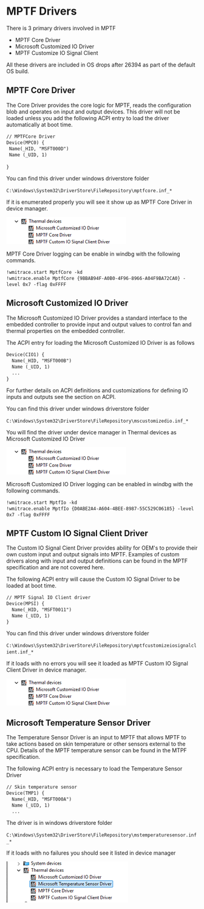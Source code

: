 # MPTF Drivers

There is 3 primary drivers involved in MPTF 
 - MPTF Core Driver
 - Microsoft Customized IO Driver
 - MPTF Customize IO Signal Client
 
All these drivers are included in OS drops after 26394 as part of the default OS build.

 ## MPTF Core Driver
The Core Driver provides the core logic for MPTF, reads the configuration blob and operates on input and output devices. This driver will not be loaded unless you add the following ACPI entry to load the driver automatically at boot time.

 ```
 // MPTFCore Driver
Device(MPC0) {
  Name(_HID, "MSFT000D")
  Name (_UID, 1)

}
```

You can find this driver under windows driverstore folder

`C:\Windows\System32\DriverStore\FileRepository\mptfcore.inf_*`

If it is enumerated properly you will see it show up as MPTF Core Driver in device manager.

![MPTF Driver](media/device_manager.png)

MPTF Core Driver logging can be enable in windbg with the following commands.
```
!wmitrace.start MptfCore -kd
!wmitrace.enable MptfCore {9BBAB94F-A0B0-4F96-8966-A04F9BA72CA0} -level 0x7 -flag 0xFFFF
```

## Microsoft Customized IO Driver

The Microsoft Customized IO Driver provides a standard interface to the embedded controller to provide input and output values to control fan and thermal properties on the embedded controller.

The ACPI entry for loading the Microsoft Customized IO Driver is as follows
```
Device(CIO1) {
  Name(_HID, "MSFT000B")
  Name (_UID, 1)
  ...
}
```
For further details on ACPI definitions and customizations for defining IO inputs and outputs see the section on ACPI.

You can find this driver under windows driverstore folder

`C:\Windows\System32\DriverStore\FileRepository\mscustomizedio.inf_*`

You will find the driver under device manager in Thermal devices as Microsoft Customized IO Driver

![MPTF Driver](media/device_manager.png)

Microsoft Customized IO Driver logging can be enabled in windbg with the following commands.
```
!wmitrace.start MptfIo -kd
!wmitrace.enable MptfIo {D0ABE2A4-A604-4BEE-8987-55C529C06185} -level 0x7 -flag 0xFFFF
```


## MPTF Custom IO Signal Client Driver
The Custom IO Signal Cient Driver provides ability for OEM's to provide their own custom input and output signals into MPTF. Examples of custom drivers along with input and output definitions can be found in the MPTF specification and are not covered here.

The following ACPI entry will cause the Custom IO Signal Driver to be loaded at boot time.
```
// MPTF Signal IO Client driver
Device(MPSI) {
  Name(_HID, "MSFT0011")
  Name (_UID, 1)
}
```
You can find this driver under windows driverstore folder

`C:\Windows\System32\DriverStore\FileRepository\mptfcustomizeiosignalclient.inf_*`


If it loads with no errors you will see it loaded as MPTF Custom IO Signal Client Driver in device manager.

![MPTF Driver](media/device_manager.png)

## Microsoft Temperature Sensor Driver
The Temperature Sensor Driver is an input to MPTF that allows MPTF to take actions based on skin temperature or other sensors external to the CPU. Details of the MPTF temperature sensor can be found in the MTPF specification.

The following ACPI entry is necessary to load the Temperature Sensor Driver
```
// Skin temperature sensor
Device(TMP1) {
  Name(_HID, "MSFT000A")
  Name (_UID, 1)
  ...
```

The driver is in windows driverstore folder 

`C:\Windows\System32\DriverStore\FileRepository\mstemperaturesensor.inf_* `

If it loads with no failures you should see it listed in device manager

![Temp Sensor](media/temp_sensor.png)
